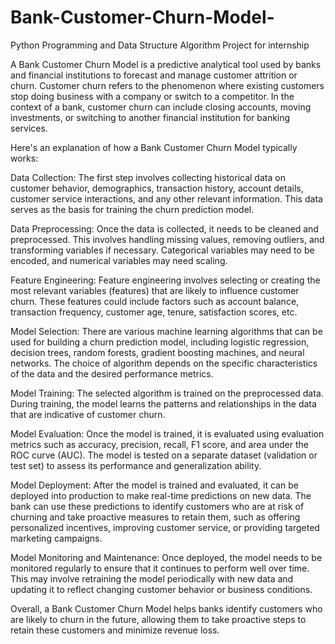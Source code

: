 # Bank-Customer-Churn-Model-
Python Programming and Data Structure Algorithm Project for internship

  A Bank Customer Churn Model is a predictive analytical tool used by banks and financial institutions to forecast and manage customer attrition or churn. Customer churn refers to the phenomenon where existing customers stop doing business with a company or switch to a competitor. In the context of a bank, customer churn can include closing accounts, moving investments, or switching to another financial institution for banking services.

Here's an explanation of how a Bank Customer Churn Model typically works:

Data Collection: The first step involves collecting historical data on customer behavior, demographics, transaction history, account details, customer service interactions, and any other relevant information. This data serves as the basis for training the churn prediction model.

Data Preprocessing: Once the data is collected, it needs to be cleaned and preprocessed. This involves handling missing values, removing outliers, and transforming variables if necessary. Categorical variables may need to be encoded, and numerical variables may need scaling.

Feature Engineering: Feature engineering involves selecting or creating the most relevant variables (features) that are likely to influence customer churn. These features could include factors such as account balance, transaction frequency, customer age, tenure, satisfaction scores, etc.

Model Selection: There are various machine learning algorithms that can be used for building a churn prediction model, including logistic regression, decision trees, random forests, gradient boosting machines, and neural networks. The choice of algorithm depends on the specific characteristics of the data and the desired performance metrics.

Model Training: The selected algorithm is trained on the preprocessed data. During training, the model learns the patterns and relationships in the data that are indicative of customer churn.

Model Evaluation: Once the model is trained, it is evaluated using evaluation metrics such as accuracy, precision, recall, F1 score, and area under the ROC curve (AUC). The model is tested on a separate dataset (validation or test set) to assess its performance and generalization ability.

Model Deployment: After the model is trained and evaluated, it can be deployed into production to make real-time predictions on new data. The bank can use these predictions to identify customers who are at risk of churning and take proactive measures to retain them, such as offering personalized incentives, improving customer service, or providing targeted marketing campaigns.

Model Monitoring and Maintenance: Once deployed, the model needs to be monitored regularly to ensure that it continues to perform well over time. This may involve retraining the model periodically with new data and updating it to reflect changing customer behavior or business conditions.

Overall, a Bank Customer Churn Model helps banks identify customers who are likely to churn in the future, allowing them to take proactive steps to retain these customers and minimize revenue loss.
